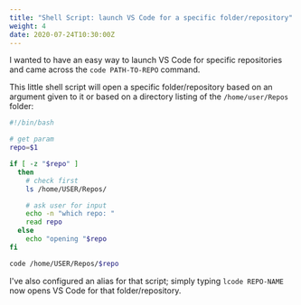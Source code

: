 ```yaml
---
title: "Shell Script: launch VS Code for a specific folder/repository"
weight: 4
date: 2020-07-24T10:30:00Z
---
```


I wanted to have an easy way to launch VS Code for specific repositories and came across the `code PATH-TO-REPO` command.

This little shell script will open a specific folder/repository based on an argument given to it or based on a directory listing of the `/home/user/Repos` folder:

```bash
#!/bin/bash

# get param
repo=$1

if [ -z "$repo" ]
  then
    # check first
    ls /home/USER/Repos/

    # ask user for input
    echo -n "which repo: "
    read repo
  else
    echo "opening "$repo
fi

code /home/USER/Repos/$repo
```

I've also configured an alias for that script; simply typing `lcode REPO-NAME` now opens VS Code for that folder/repository.